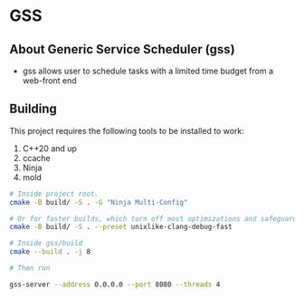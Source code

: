 # GSS

## About Generic Service Scheduler (gss)

- gss allows user to schedule tasks with a limited time budget from a web-front end 


## Building

This project requires the following tools 
to be installed to work:

1. C++20 and up
2. ccache
3. Ninja
4. mold


```bash
# Inside project root.
cmake -B build/ -S . -G "Ninja Multi-Config"

# Or for faster builds, which turn off most optimizations and safeguards.
cmake -B build/ -S . --preset unixlike-clang-debug-fast

# Inside gss/build
cmake --build . -j 8

# Then run

gss-server --address 0.0.0.0 --port 8080 --threads 4
```
